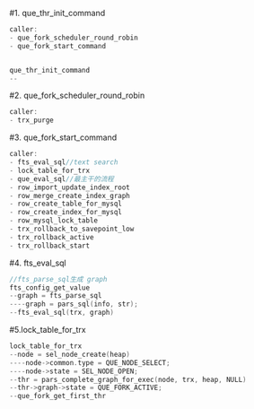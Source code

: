 #1. que_thr_init_command

```cpp
caller:
- que_fork_scheduler_round_robin
- que_fork_start_command


que_thr_init_command
--
```

#2. que_fork_scheduler_round_robin


```cpp
caller:
- trx_purge
```

#3. que_fork_start_command

```cpp
caller:
- fts_eval_sql//text search
- lock_table_for_trx
- que_eval_sql//最主干的流程
- row_import_update_index_root
- row_merge_create_index_graph
- row_create_table_for_mysql
- row_create_index_for_mysql
- row_mysql_lock_table
- trx_rollback_to_savepoint_low
- trx_rollback_active
- trx_rollback_start
```

#4. fts\_eval\_sql

```cpp
//fts_parse_sql生成 graph
fts_config_get_value
--graph = fts_parse_sql
----graph = pars_sql(info, str);
--fts_eval_sql(trx, graph)

```

#5.lock_table_for_trx

```cpp
lock_table_for_trx
--node = sel_node_create(heap)
----node->common.type = QUE_NODE_SELECT;
----node->state = SEL_NODE_OPEN;
--thr = pars_complete_graph_for_exec(node, trx, heap, NULL)
--thr->graph->state = QUE_FORK_ACTIVE;
--que_fork_get_first_thr

```